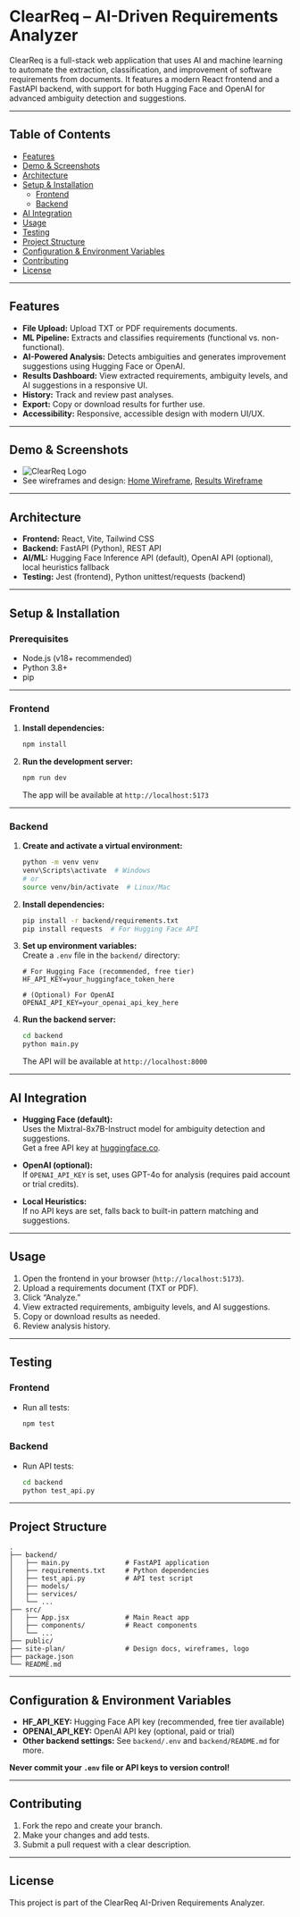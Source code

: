 # ClearReq – AI-Driven Requirements Analyzer

ClearReq is a full-stack web application that uses AI and machine learning to automate the extraction, classification, and improvement of software requirements from documents. It features a modern React frontend and a FastAPI backend, with support for both Hugging Face and OpenAI for advanced ambiguity detection and suggestions.

---

## Table of Contents

- [Features](#features)
- [Demo & Screenshots](#demo--screenshots)
- [Architecture](#architecture)
- [Setup & Installation](#setup--installation)
  - [Frontend](#frontend)
  - [Backend](#backend)
- [AI Integration](#ai-integration)
- [Usage](#usage)
- [Testing](#testing)
- [Project Structure](#project-structure)
- [Configuration & Environment Variables](#configuration--environment-variables)
- [Contributing](#contributing)
- [License](#license)

---

## Features

- **File Upload:** Upload TXT or PDF requirements documents.
- **ML Pipeline:** Extracts and classifies requirements (functional vs. non-functional).
- **AI-Powered Analysis:** Detects ambiguities and generates improvement suggestions using Hugging Face or OpenAI.
- **Results Dashboard:** View extracted requirements, ambiguity levels, and AI suggestions in a responsive UI.
- **History:** Track and review past analyses.
- **Export:** Copy or download results for further use.
- **Accessibility:** Responsive, accessible design with modern UI/UX.

---

## Demo & Screenshots

- ![ClearReq Logo](site-plan/ClearReq-Logo.png)
- See wireframes and design: [Home Wireframe](site-plan/home-wireframe.html), [Results Wireframe](site-plan/results-wireframe.html)

---

## Architecture

- **Frontend:** React, Vite, Tailwind CSS
- **Backend:** FastAPI (Python), REST API
- **AI/ML:** Hugging Face Inference API (default), OpenAI API (optional), local heuristics fallback
- **Testing:** Jest (frontend), Python unittest/requests (backend)

---

## Setup & Installation

### Prerequisites

- Node.js (v18+ recommended)
- Python 3.8+
- pip

---

### Frontend

1. **Install dependencies:**
   ```bash
   npm install
   ```
2. **Run the development server:**
   ```bash
   npm run dev
   ```
   The app will be available at `http://localhost:5173`

---

### Backend

1. **Create and activate a virtual environment:**
   ```bash
   python -m venv venv
   venv\Scripts\activate  # Windows
   # or
   source venv/bin/activate  # Linux/Mac
   ```
2. **Install dependencies:**
   ```bash
   pip install -r backend/requirements.txt
   pip install requests  # For Hugging Face API
   ```
3. **Set up environment variables:**  
   Create a `.env` file in the `backend/` directory:
   ```
   # For Hugging Face (recommended, free tier)
   HF_API_KEY=your_huggingface_token_here

   # (Optional) For OpenAI
   OPENAI_API_KEY=your_openai_api_key_here
   ```
4. **Run the backend server:**
   ```bash
   cd backend
   python main.py
   ```
   The API will be available at `http://localhost:8000`

---

## AI Integration

- **Hugging Face (default):**  
  Uses the Mixtral-8x7B-Instruct model for ambiguity detection and suggestions.  
  Get a free API key at [huggingface.co](https://huggingface.co/settings/tokens).

- **OpenAI (optional):**  
  If `OPENAI_API_KEY` is set, uses GPT-4o for analysis (requires paid account or trial credits).

- **Local Heuristics:**  
  If no API keys are set, falls back to built-in pattern matching and suggestions.

---

## Usage

1. Open the frontend in your browser (`http://localhost:5173`).
2. Upload a requirements document (TXT or PDF).
3. Click “Analyze.”
4. View extracted requirements, ambiguity levels, and AI suggestions.
5. Copy or download results as needed.
6. Review analysis history.

---

## Testing

### Frontend

- Run all tests:
  ```bash
  npm test
  ```

### Backend

- Run API tests:
  ```bash
  cd backend
  python test_api.py
  ```

---

## Project Structure

```
.
├── backend/
│   ├── main.py              # FastAPI application
│   ├── requirements.txt     # Python dependencies
│   ├── test_api.py          # API test script
│   ├── models/
│   ├── services/
│   └── ...
├── src/
│   ├── App.jsx              # Main React app
│   ├── components/          # React components
│   └── ...
├── public/
├── site-plan/               # Design docs, wireframes, logo
├── package.json
└── README.md
```

---

## Configuration & Environment Variables

- **HF_API_KEY:** Hugging Face API key (recommended, free tier available)
- **OPENAI_API_KEY:** OpenAI API key (optional, paid or trial)
- **Other backend settings:** See `backend/.env` and `backend/README.md` for more.

**Never commit your `.env` file or API keys to version control!**

---

## Contributing

1. Fork the repo and create your branch.
2. Make your changes and add tests.
3. Submit a pull request with a clear description.

---

## License

This project is part of the ClearReq AI-Driven Requirements Analyzer.
